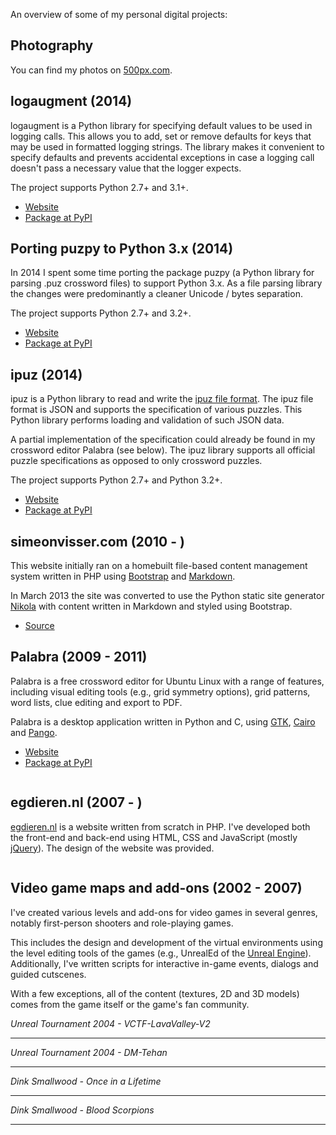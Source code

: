 <!--
.. title: Projects
.. slug: projects
.. date: 2012/02/04 10:00:00
.. tags:
.. link:
.. description:
-->

An overview of some of my personal digital projects:

## Photography

You can find my photos on [500px.com](http://500px.com/simeonvisser).

## logaugment (2014)

logaugment is a Python library for specifying default values to be used
in logging calls. This allows you to add, set or remove defaults for keys
that may be used in formatted logging strings. The library makes it convenient
to specify defaults and prevents accidental exceptions in case a logging call
doesn't pass a necessary value that the logger expects.

The project supports Python 2.7+ and 3.1+.

* [Website](https://github.com/svisser/logaugment)
* [Package at PyPI](http://pypi.python.org/pypi/logaugment)

## Porting puzpy to Python 3.x (2014)

In 2014 I spent some time porting the package puzpy (a Python library
for parsing .puz crossword files) to support Python 3.x. As a file parsing
library the changes were predominantly a cleaner Unicode / bytes separation.

The project supports Python 2.7+ and 3.2+.

* [Website](https://github.com/alexdej/puzpy)
* [Package at PyPI](http://pypi.python.org/pypi/puzpy)

## ipuz (2014)

ipuz is a Python library to read and write the
[ipuz file format](http://ipuz.org/). The ipuz file format is JSON and supports
the specification of various puzzles. This Python library performs loading
and validation of such JSON data.

A partial implementation of the specification could already be found in
my crossword editor Palabra (see below). The ipuz library supports all
official puzzle specifications as opposed to only crossword puzzles.

The project supports Python 2.7+ and Python 3.2+.

* [Website](https://github.com/svisser/ipuz)
* [Package at PyPI](http://pypi.python.org/pypi/ipuz)

## simeonvisser.com (2010 - )

This website initially ran on a homebuilt file-based content management system
written in PHP using [Bootstrap](http://twitter.github.com/bootstrap/)
and [Markdown](https://en.wikipedia.org/wiki/Markdown).

In March 2013 the site was converted to use the Python static site generator
[Nikola](http://nikola.ralsina.com.ar) with content written in Markdown
and styled using Bootstrap.

* [Source](https://github.com/svisser/simeonvisser.com)

## Palabra (2009 - 2011)

Palabra is a free crossword editor for Ubuntu Linux with a range of features, including
visual editing tools (e.g., grid symmetry options), grid patterns, word lists, clue editing
and export to PDF.

Palabra is a desktop application written in Python and C, using [GTK](http://www.gtk.org/), [Cairo](http://cairographics.org/) and [Pango](http://www.pango.org/).

* [Website](https://bitbucket.org/svisser/palabra/)
* [Package at PyPI](http://pypi.python.org/pypi/palabra)

<img src="/images/palabra_1.png" alt="" />

## egdieren.nl (2007 - )

[egdieren.nl](http://egdieren.nl/) is a website written from scratch in PHP.
I've developed both the front-end and back-end using HTML, CSS and
JavaScript (mostly [jQuery](http://jquery.com/)). The design of the website
was provided.

<img src="/images/egd_1.png" alt="" />

## Video game maps and add-ons (2002 - 2007)

I've created various levels and add-ons for video games in several genres, notably
first-person shooters and role-playing games.

This includes the design and development
of the virtual environments using the level editing tools of the games
(e.g., UnrealEd of the [Unreal Engine](http://www.unrealengine.com/)).
Additionally, I've written scripts for interactive in-game events, dialogs and guided cutscenes.

With a few exceptions, all of the content (textures, 2D and 3D models) comes
from the game itself or the game's fan community.

<i>Unreal Tournament 2004 - VCTF-LavaValley-V2</i><br />
<img src="/images/ut2004_1.jpg" alt="" />
<hr />

<i>Unreal Tournament 2004 - DM-Tehan</i><br />
<img src="/images/ut2004_2.jpg" alt="" />
<hr />

<i>Dink Smallwood - Once in a Lifetime</i><br />
<img src="/images/rpg_1.png" alt="" />
<hr />

<i>Dink Smallwood - Blood Scorpions</i><br />
<img src="/images/rpg_2.png" alt="" />
<hr />
